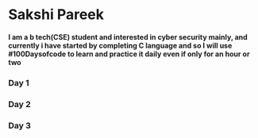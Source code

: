 # Sakshi Pareek
#### I am a b tech(CSE) student and interested in cyber security mainly, and currently i have started by completing C language and so I will use #100Daysofcode to learn and practice it daily even if only for an hour or two
### Day 1



### Day 2


### Day 3
